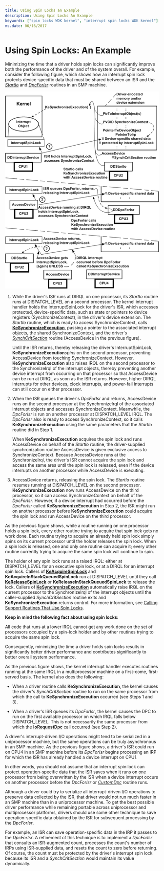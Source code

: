 ```yaml
---
title: Using Spin Locks an Example
description: Using Spin Locks An Example
keywords: ["spin locks WDK kernel", "interrupt spin locks WDK kernel"]
ms.date: 06/16/2017
---
```


# Using Spin Locks: An Example





Minimizing the time that a driver holds spin locks can significantly improve both the performance of the driver and of the system overall. For example, consider the following figure, which shows how an interrupt spin lock protects device-specific data that must be shared between an ISR and the [*StartIo*](/windows-hardware/drivers/ddi/wdm/nc-wdm-driver_startio) and [*DpcForIsr*](/windows-hardware/drivers/ddi/wdm/nc-wdm-io_dpc_routine) routines in an SMP machine.

![diagram illustrating using an interrupt spin lock.](images/16ispnlk.png)

1.  While the driver's ISR runs at DIRQL on one processor, its *StartIo* routine runs at DISPATCH\_LEVEL on a second processor. The kernel interrupt handler holds the InterruptSpinLock for the driver's ISR, which accesses protected, device-specific data, such as state or pointers to device registers (SynchronizeContext), in the driver's device extension. The *StartIo* routine, which is ready to access SynchronizeContext, calls [**KeSynchronizeExecution**](/windows-hardware/drivers/ddi/wdm/nf-wdm-kesynchronizeexecution), passing a pointer to the associated interrupt objects, the shared SynchronizeContext, and the driver's [*SynchCritSection*](/windows-hardware/drivers/ddi/wdm/nc-wdm-ksynchronize_routine) routine (AccessDevice in the previous figure).

    Until the ISR returns, thereby releasing the driver's InterruptSpinLock, **KeSynchronizeExecution***spins* on the second processor, preventing AccessDevice from touching SynchronizeContext. However, **KeSynchronizeExecution** also raises IRQL on the second processor to the SynchronizeIrql of the interrupt objects, thereby preventing another device interrupt from occurring on that processor so that AccessDevice can be run at DIRQL as soon as the ISR returns. However, higher DIRQL interrupts for other devices, clock interrupts, and power-fail interrupts can still occur on either processor.

2.  When the ISR queues the driver's *DpcForIsr* and returns, AccessDevice runs on the second processor at the SynchronizeIrql of the associated interrupt objects and accesses SynchronizeContext. Meanwhile, the *DpcForIsr* is run on another processor at DISPATCH\_LEVEL IRQL. The *DpcForIsr* also is ready to access SynchronizeContext, so it calls **KeSynchronizeExecution** using the same parameters that the *StartIo* routine did in Step 1.

    When **KeSynchronizeExecution** acquires the spin lock and runs AccessDevice on behalf of the *StartIo* routine, the driver-supplied synchronization routine AccessDevice is given exclusive access to SynchronizeContext. Because AccessDevice runs at the SynchronizeIrql, the driver's ISR cannot acquire the spin lock and access the same area until the spin lock is released, even if the device interrupts on another processor while AccessDevice is executing.

3.  AccessDevice returns, releasing the spin lock. The *StartIo* routine resumes running at DISPATCH\_LEVEL on the second processor. **KeSynchronizeExecution** now runs AccessDevice on the third processor, so it can access SynchronizeContext on behalf of the *DpcForIsr*. However, if a device interrupt had occurred before the *DpcForIsr* called **KeSynchronizeExecution** in Step 2, the ISR might run on another processor before **KeSynchronizeExecution** could acquire the spin lock and run AccessDevice on the third processor.

As the previous figure shows, while a routine running on one processor holds a spin lock, every other routine trying to acquire that spin lock gets no work done. Each routine trying to acquire an already held spin lock simply spins on its current processor until the holder releases the spin lock. When a spin lock is released, one and only one routine can acquire it; every other routine currently trying to acquire the same spin lock will continue to spin.

The holder of any spin lock runs at a raised IRQL: either at DISPATCH\_LEVEL for an executive spin lock, or at a DIRQL for an interrupt spin lock. Callers of [**KeAcquireSpinLock**](/windows-hardware/drivers/ddi/wdm/nf-wdm-keacquirespinlock) and **KeAcquireInStackQueuedSpinLock** run at DISPATCH\_LEVEL until they call [**KeReleaseSpinLock**](/windows-hardware/drivers/ddi/wdm/nf-wdm-kereleasespinlock) or **KeReleaseInStackQueuedSpinLock** to release the lock. Callers of [**KeSynchronizeExecution**](/windows-hardware/drivers/ddi/wdm/nf-wdm-kesynchronizeexecution) automatically raise IRQL on the current processor to the SynchronizeIrql of the interrupt objects until the caller-supplied *SynchCritSection* routine exits and **KeSynchronizeExecution** returns control. For more information, see [Calling Support Routines That Use Spin Locks](calling-support-routines-that-use-spin-locks.md).

**Keep in mind the following fact about using spin locks:**

All code that runs at a lower IRQL cannot get any work done on the set of processors occupied by a spin-lock holder and by other routines trying to acquire the same spin lock.

Consequently, minimizing the time a driver holds spin locks results in significantly better driver performance and contributes significantly to better overall system performance.

As the previous figure shows, the kernel interrupt handler executes routines running at the same IRQL in a multiprocessor machine on a first-come, first-served basis. The kernel also does the following:

-   When a driver routine calls **KeSynchronizeExecution**, the kernel causes the driver's *SynchCritSection* routine to run on the same processor from which the call to **KeSynchronizeExecution** occurred (see Steps 1 and 3).

-   When a driver's ISR queues its *DpcForIsr*, the kernel causes the DPC to run on the first available processor on which IRQL falls below DISPATCH\_LEVEL. This is not necessarily the same processor from which the [**IoRequestDpc**](/windows-hardware/drivers/ddi/wdm/nf-wdm-iorequestdpc) call occurred (see Step 2).

A driver's interrupt-driven I/O operations might tend to be serialized in a uniprocessor machine, but the same operations can be truly asynchronous in an SMP machine. As the previous figure shows, a driver's ISR could run on CPU4 in an SMP machine before its *DpcForIsr* begins processing an IRP for which the ISR has already handled a device interrupt on CPU1.

In other words, you should not assume that an interrupt spin lock can protect operation-specific data that the ISR saves when it runs on one processor from being overwritten by the ISR when a device interrupt occurs on another processor before the *DpcForIsr* or [*CustomDpc*](/windows-hardware/drivers/ddi/wdm/nc-wdm-kdeferred_routine) routine runs.

Although a driver could try to serialize all interrupt-driven I/O operations to preserve data collected by the ISR, that driver would not run much faster in an SMP machine than in a uniprocessor machine. To get the best possible driver performance while remaining portable across uniprocessor and multiprocessor platforms, drivers should use some other technique to save operation-specific data obtained by the ISR for subsequent processing by the *DpcForIsr*.

For example, an ISR can save operation-specific data in the IRP it passes to the *DpcForIsr*. A refinement of this technique is to implement a *DpcForIsr* that consults an ISR-augmented count, processes the count's number of IRPs using ISR-supplied data, and resets the count to zero before returning. Of course, the count must be protected by the driver's interrupt spin lock because its ISR and a *SynchCritSection* would maintain its value dynamically.

 

